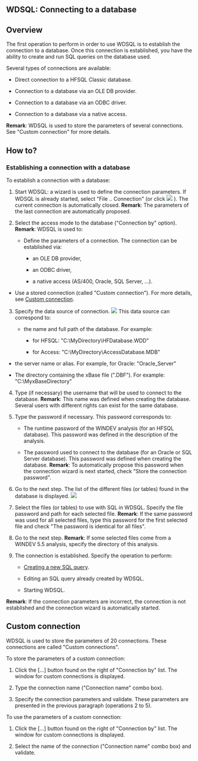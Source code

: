 
## WDSQL: Connecting to a database
			



<a name="NOTE1"></a>
<a name="NOTE1_1"></a>


## Overview
<a name="overview_ELTTEXTE000165"></a>
The first operation to perform in order to use WDSQL is to establish the connection to a database. Once this connection is established, you have the ability to create and run SQL queries on the database used.

Several types of connections are available:

- Direct connection to a HFSQL Classic database.

- Connection to a database via an OLE DB provider.

- Connection to a database via an ODBC driver.

- Connection to a database via a native access.




**Remark**: WDSQL is used to store the parameters of several connections. See "Custom connection" for more details.



<a name="NOTE2"></a>
<a name="NOTE2_1"></a>


## How to?
<a name="how_ELTTEXTE000195"></a>


### Establishing a connection with a database
<a name="establishing_connection_with_database_ELTPARAGRAPHE000029"></a>

To establish a connection with a database:

1. Start WDSQL: a wizard is used to define the connection parameters. 
	If WDSQL is already started, select "File .. Connection" (or click ![](https://doc.pcsoft.fr/en-US/images/image.awp?langid=3&name=WDSQL%20-%20HC%20N%B0001%201.gif)
). The current connection is automatically closed. 
	**Remark**: The parameters of the last connection are automatically proposed.

2. Select the access mode to the database ("Connection by" option).
	**Remark**: WDSQL is used to:

	- Define the parameters of a connection. The connection can be established via:

		- an OLE DB provider,

		- an ODBC driver,

		- a native access (AS/400, Oracle, SQL Server, ...).




- Use a stored connection (called "Custom connection"). For more details, see [Custom connection](#NOTE3_1).

3. Specify the data source of connection. 
![](https://doc.pcsoft.fr/en-US/images/image.awp?langid=3&name=WDSQL%20-%20HC%20N%B0002.gif&type=thumb)
This data source can correspond to:

	- the name and full path of the database. 
			For example:

		- for HFSQL: "C:\\MyDirectory\\HFDatabase.WDD"

		- for Access: "C:\\MyDirectory\\AccessDatabase.MDB"




- the server name or alias.
			For example, for Oracle: "Oracle_Server"

- The directory containing the xBase file (".DBF").
			For example: "C:\\MyxBaseDirectory"

4. Type (if necessary) the username that will be used to connect to the database. 
	**Remark**: This name was defined when creating the database. Several users with different rights can exist for the same database.

5. Type the password if necessary. This password corresponds to:

	- The runtime password of the WINDEV analysis (for an HFSQL database). This password was defined in the description of the analysis.

	- The password used to connect to the database (for an Oracle or SQL Server database). This password was defined when creating the database.
			**Remark**: To automatically propose this password when the connection wizard is next started, check "Store the connection password".




6. Go to the next step. The list of the different files (or tables) found in the database is displayed.
![](https://doc.pcsoft.fr/en-US/images/image.awp?langid=3&name=WDSQL%20-%20HC%20N%B0003.gif&type=thumb)


7. Select the files (or tables) to use with SQL in WDSQL. Specify the file password and path for each selected file. 
	**Remark**: If the same password was used for all selected files, type this password for the first selected file and check "The password is identical for all files".

8. Go to the next step. 
	**Remark**: If some selected files come from a WINDEV 5.5 analysis, specify the directory of this analysis.

9. The connection is established. Specify the operation to perform:

	- [Creating a new SQL query](../WDSQL/3521008.md).

	- Editing an SQL query already created by WDSQL.

	- Starting WDSQL.







**Remark**: If the connection parameters are incorrect, the connection is not established and the connection wizard is automatically started.

<a name="NOTE3"></a>
<a name="NOTE3_1"></a>


## Custom connection
<a name="custom_connection_ELTTEXTE000219"></a>
WDSQL is used to store the parameters of 20 connections. These connections are called "Custom connections".

To store the parameters of a custom connection:

1. Click the [...] button found on the right of "Connection by" list. The window for custom connections is displayed.

2. Type the connection name ("Connection name" combo box).

3. Specify the connection parameters and validate. These parameters are presented in the previous paragraph (operations 2 to 5).




To use the parameters of a custom connection:

1. Click the [...] button found on the right of "Connection by" list. The window for custom connections is displayed.

2. Select the name of the connection ("Connection name" combo box) and validate.





